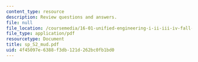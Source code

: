 ```yaml
---
content_type: resource
description: Review questions and answers.
file: null
file_location: /coursemedia/16-01-unified-engineering-i-ii-iii-iv-fall-2005-spring-2006/4f45097e6388f3db121d262bc0fb1bd0_sp_S2_mud.pdf
file_type: application/pdf
resourcetype: Document
title: sp_S2_mud.pdf
uid: 4f45097e-6388-f3db-121d-262bc0fb1bd0
---
```

